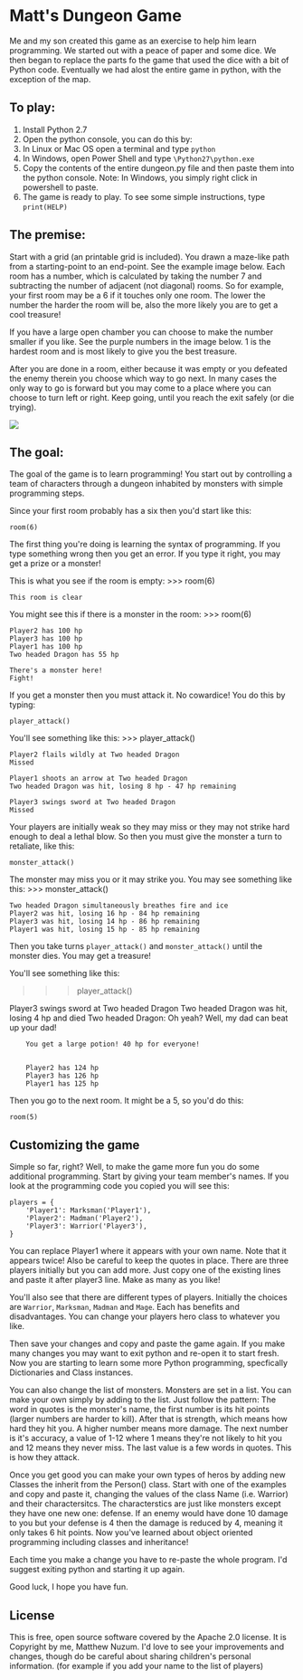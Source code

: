 # Matt's Dungeon Game

Me and my son created this game as an exercise to help him learn programming. We started out with a peace of paper and some dice. We then began to replace the parts fo the game that used the dice with a bit of Python code. Eventually we had alost the entire game in python, with the exception of the map.

## To play:

1. Install Python 2.7
1. Open the python console, you can do this by:
  1. In Linux or Mac OS open a terminal and type `python`
  1. In Windows, open Power Shell and type `\Python27\python.exe`
1. Copy the contents of the entire dungeon.py file and then paste them into the python console. Note: In Windows, you simply right click in powershell to paste.
1. The game is ready to play. To see some simple instructions, type `print(HELP)`

## The premise:

Start with a grid (an printable grid is included). You drawn a maze-like path from a starting-point to an end-point. See the example image below. Each room has a number, which is calculated by taking the number 7 and subtracting the number of adjacent (not diagonal) rooms. So for example, your first room may be a 6 if it touches only one room. The lower the number the harder the room will be, also the more likely you are to get a cool treasure!

If you have a large open chamber you can choose to make the number smaller if you like. See the purple numbers in the image below. 1 is the hardest room and is most likely to give you the best treasure.

After you are done in a room, either because it was empty or you defeated the enemy therein you choose which way to go next. In many cases the only way to go is forward but you may come to a place where you can choose to turn left or right. Keep going, until you reach the exit safely (or die trying).

![](https://github.com/newz2000/dungeon-game/raw/master/dungeon-game.png)

## The goal:

The goal of the game is to learn programming! You start out by controlling a team of characters through a dungeon inhabited by monsters with simple programming steps.

Since your first room probably has a six then you'd start like this:

`room(6)`

The first thing you're doing is learning the syntax of programming. If you type something wrong then you get an error. If you type it right, you may get a prize or a monster!

This is what you see if the room is empty:
    >>> room(6)

    This room is clear

You might see this if there is a monster in the room:
    >>> room(6)

    Player2 has 100 hp
    Player3 has 100 hp
    Player1 has 100 hp
    Two headed Dragon has 55 hp

    There's a monster here!
    Fight!


If you get a monster then you must attack it. No cowardice! You do this by typing:

`player_attack()`

You'll see something like this:
    >>> player_attack()

    Player2 flails wildly at Two headed Dragon
    Missed

    Player1 shoots an arrow at Two headed Dragon
    Two headed Dragon was hit, losing 8 hp - 47 hp remaining

    Player3 swings sword at Two headed Dragon
    Missed

Your players are initially weak so they may miss or they may not strike hard enough to deal a lethal blow. So then you must give the monster a turn to retaliate, like this:

`monster_attack()`

The monster may miss you or it may strike you. You may see something like this:
    >>> monster_attack()

    Two headed Dragon simultaneously breathes fire and ice
    Player2 was hit, losing 16 hp - 84 hp remaining
    Player3 was hit, losing 14 hp - 86 hp remaining
    Player1 was hit, losing 15 hp - 85 hp remaining

Then you take turns `player_attack()` and `monster_attack()` until the monster dies. You may get a treasure!

You'll see something like this:
>>> player_attack()

Player3 swings sword at Two headed Dragon
    Two headed Dragon was hit, losing 4 hp and died
        Two headed Dragon: Oh yeah? Well, my dad can beat up your dad!

        You get a large potion! 40 hp for everyone!


        Player2 has 124 hp
        Player3 has 126 hp
        Player1 has 125 hp


Then you go to the next room. It might be a 5, so you'd do this:

`room(5)`

## Customizing the game

Simple so far, right? Well, to make the game more fun you do some additional programming. Start by giving your team member's names. If you look at the programming code you copied you will see this:

    players = {
        'Player1': Marksman('Player1'),
        'Player2': Madman('Player2'),
        'Player3': Warrior('Player3'),
    }

You can replace Player1 where it appears with your own name. Note that it appears twice! Also be careful to keep the quotes in place. There are three players initially but you can add more. Just copy one of the existing lines and paste it after player3 line. Make as many as you like!

You'll also see that there are different types of players. Initially the choices are `Warrior`, `Marksman`, `Madman` and `Mage`. Each has benefits and disadvantages. You can change your players hero class to whatever you like.

Then save your changes and copy and paste the game again. If you make many changes you may want to exit python and re-open it to start fresh. Now you are starting to learn some more Python programming, specfically Dictionaries and Class instances.

You can also change the list of monsters. Monsters are set in a list. You can make your own simply by adding to the list. Just follow the pattern: The word in quotes is the monster's name, the first number is its hit points (larger numbers are harder to kill). After that is strength, which means how hard they hit you. A higher number means more damage. The next number is it's accuracy, a value of 1-12 where 1 means they're not likely to hit you and 12 means they never miss. The last value is a few words in quotes. This is how they attack.

Once you get good you can make your own types of heros by adding new Classes the inherit from the Person() class. Start with one of the examples and copy and paste it, changing the values of the class Name (i.e. Warrior) and their charactersitcs. The characterstics are just like monsters except they have one new one: defense. If an enemy would have done 10 damage to you but your defense is 4 then the damage is reduced by 4, meaning it only takes 6 hit points. Now you've learned about object oriented programming including classes and inheritance!

Each time you make a change you have to re-paste the whole program. I'd suggest exiting python and starting it up again.

Good luck, I hope you have fun.

## License

This is free, open source software covered by the Apache 2.0 license. It is Copyright by me, Matthew Nuzum. I'd love to see your improvements and changes, though do be careful about sharing children's personal information. (for example if you add your name to the list of players)
